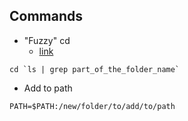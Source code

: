 
## Commands

  * "Fuzzy" cd
    * [link](https://stackoverflow.com/questions/11650973/how-to-cd-to-a-directory-after-grep)
  ````
  cd `ls | grep part_of_the_folder_name`
  ````
  
  * Add to path
````
PATH=$PATH:/new/folder/to/add/to/path
````
